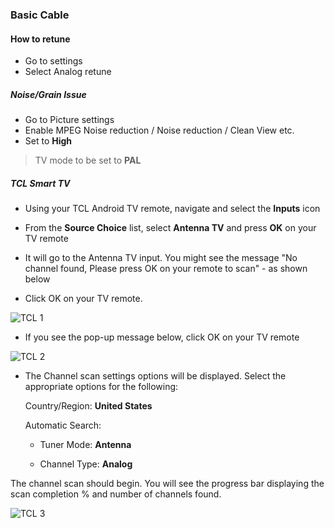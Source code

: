 
### Basic Cable

#### How to retune

- Go to settings
- Select Analog retune 

##### Noise/Grain Issue

- Go to Picture settings
- Enable MPEG Noise reduction / Noise reduction / Clean View etc.
- Set to **High**


> TV mode to be set to **PAL**



##### TCL Smart TV

- Using your TCL Android TV remote, navigate and select the **Inputs** icon

- From the **Source Choice** list, select **Antenna TV** and press **OK** on your TV remote

- It will go to the Antenna TV input. You might see the message "No channel found, Please press OK on your remote to scan" - as shown below

- Click OK on your TV remote.

![TCL 1](https://static.helpjuice.com/helpjuice_production/uploads/upload/image/2771/direct/1588666321547-1588666321547.png)


- If you see the pop-up message below, click OK on your TV remote

![TCL 2](https://static.helpjuice.com/helpjuice_production/uploads/upload/image/2771/direct/1588666888673-1588666888673.png)

- The Channel scan settings options will be displayed. Select the appropriate options for the following:

    Country/Region: **United States**

    Automatic Search:

    - Tuner Mode: **Antenna**

    - Channel Type: **Analog**

The channel scan should begin. You will see the progress bar displaying the scan completion % and number of channels found.

![TCL 3](https://static.helpjuice.com/helpjuice_production/uploads/upload/image/2771/direct/1588667050355-1588667050355.png)

